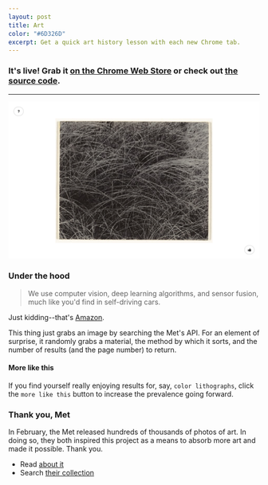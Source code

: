 ```yaml
---
layout: post
title: Art
color: "#6D326D"
excerpt: Get a quick art history lesson with each new Chrome tab.
---
```

### It's live! Grab it [on the Chrome Web Store](https://chrome.google.com/webstore/detail/camjlcjebflgchepghjpjeiddegldhae) or check out [the source code](https://github.com/zchr/art "GitHub source code").

----
![A screenshot of the new tab page](/images/misc/art.png)

### Under the hood
> We use computer vision, deep learning algorithms, and sensor fusion, much like you'd find in self-driving cars.

Just kidding--that's [Amazon](https://www.amazon.com/b?node=16008589011).

 This thing just grabs an image by searching the Met's API. For an element of surprise, it randomly grabs a material, the method by which it sorts, and the number of results (and the page number) to return.

#### More like this
If you find yourself really enjoying results for, say, `color lithographs`, click the `more like this` button to increase the prevalence going forward.

### Thank you, Met
In February, the Met released hundreds of thousands of photos of art. In doing so, they both inspired this project as a means to absorb more art and made it possible. Thank you.  
 - Read [about it](https://www.nytimes.com/2017/02/07/arts/design/met-museum-makes-375000-images-available-for-free.html?_r=0)
 - Search [their collection](http://www.metmuseum.org/art/collection#!?perPage=20&showOnly=withImage%7Copenaccess&sortBy=Relevance&sortOrder=asc&offset=0&pageSize=0)
